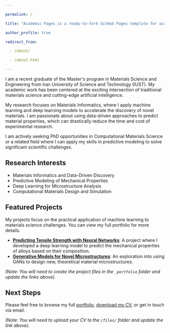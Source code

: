 ```yaml
---

permalink: /

title: "Academic Pages is a ready-to-fork GitHub Pages template for academic personal websites"

author_profile: true

redirect_from: 

  - /about/

  - /about.html

---
```


I am a recent graduate of the Master's program in Materials Science and Engineering from Iran University of Science and Technology (IUST). My academic work has been centered at the exciting intersection of traditional materials science and cutting-edge artificial intelligence.

My research focuses on Materials Informatics, where I apply machine learning and deep learning models to accelerate the discovery of novel materials. I am passionate about using data-driven approaches to predict material properties, which can drastically reduce the time and cost of experimental research.

I am actively seeking PhD opportunities in Computational Materials Science or a related field where I can apply my skills in predictive modeling to solve significant scientific challenges.

## Research Interests
* Materials Informatics and Data-Driven Discovery
* Predictive Modeling of Mechanical Properties
* Deep Learning for Microstructure Analysis
* Computational Materials Design and Simulation

## Featured Projects
My projects focus on the practical application of machine learning to materials science challenges. You can view my full portfolio for more details.

* **[Predicting Tensile Strength with Neural Networks](/portfolio/name-of-your-project-file-1/)**: A project where I developed a deep learning model to predict the mechanical properties of alloys based on their composition.
* **[Generative Models for Novel Microstructures](/portfolio/name-of-your-project-file-2/)**: An exploration into using GANs to design new, theoretical material microstructures.

*(Note: You will need to create the project files in the `_portfolio` folder and update the links above).*

## Next Steps
Please feel free to browse my full [portfolio](/portfolio/), [download my CV](/files/your_cv_filename.pdf), or get in touch via email.

*(Note: You will need to upload your CV to the `/files/` folder and update the link above).*
